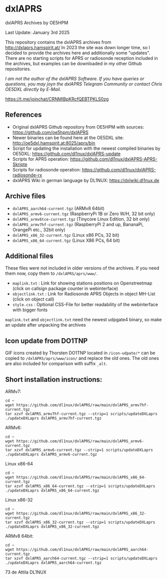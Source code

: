 # dxlAPRS
dxlAPRS Archives by OE5HPM

Last Update: January 3rd 2025

This repository contains the dxlAPRS archives from http://dxlaprs.hamspirit.at/
In 2023 the site was down longer time, so I decided to provide the archives here and additionally some "updates".
There are no starting scripts for APRS or radiosonde reception included in the archives, but examples can be downloaded in my other Github repositories.

*I am not the author of the dxlAPRS Software. If you have queries or questions, you may joyn the dxlAPRS Telegram Community or contact Chris OE5DXL directly by E-Mail.*

https://t.me/joinchat/CRNMIBpKRcfQEBTPKLS0zg

## References

- Original dxlAPRS Github repository from OE5HPM with sources: https://github.com/oe5hpm/dxlAPRS
- Newer binaries can be found here at the OE5DXL site: http://oe5dxl.hamspirit.at:8025/aprs/bin
- Script for updating the installation with the newest compiled binaries by OE5DXL: https://github.com/dl1nux/dxlAPRS-update
- Scripts for APRS operation: https://github.com/dl1nux/dxlAPRS-APRS-Skripte
- Scripts for radiosonde operation: https://github.com/dl1nux/dxlAPRS-radiosonde-rx
- dxlAPRS Wiki in german language by DL1NUX: https://dxlwiki.dl1nux.de

## Archive files
- `dxlAPRS_aarch64-current.tgz` (ARMv8 64bit)
- `dxlAPRS_armv6-current.tgz` (RaspberryPi 1B or Zero W/H, 32 bit only)
- `dxlAPRS_armv6tce-current.tgz` (Tinycore Linux Edition, 32 bit only)
- `dxlAPRS_armv7hf-current.tgz` (RaspberryPi 2 and up, BananaPi, OrangePi etc., 32bit only)
- `dxlAPRS_x86_32-current.tgz` (Linux x86 PCs, 32 bit)
- `dxlAPRS_x86_64-current.tgz` (Linux X86 PCs, 64 bit)

## Additional files
These files were not included in older versions of the archives. If you need them now, copy them to `/dxlAPRS/aprs/www/`.
- `maplink.txt` : Link for showing stations positions on Openstreetmap (click on callsign package counter in webinterface)
- `objectlink.txt` : Link for Radiosonde APRS Objects in object MH-List (click on object call)
- `style.css` : Optional CSS-File for better readability of the webinterface with bigger fonts

`maplink.txt` and `objectlink.txt` need the newest udpgate4 binary, so make an update after unpacking the archives

## Icon update from DO1TNP
GIF icons created by Thorsten DO1TNP located in `/icon-udpate/*` can be copied to `/dxlAPRS/aprs/www/icon/` and replace the old ones. The old ones are also included for comparison with suffix `_alt`.

## Short installation instructions:

ARMv7:
```
cd ~
wget https://github.com/dl1nux/dxlAPRS/raw/main/dxlAPRS_armv7hf-current.tgz
tar xzvf dxlAPRS_armv7hf-current.tgz --strip=1 scripts/updateDXLaprs
./updateDXLaprs dxlAPRS_armv7hf-current.tgz
```

ARMv6:
```
cd ~
wget https://github.com/dl1nux/dxlAPRS/raw/main/dxlAPRS_armv6-current.tgz
tar xzvf dxlAPRS_armv6-current.tgz --strip=1 scripts/updateDXLaprs
./updateDXLaprs dxlAPRS_armv6-current.tgz
```

Linux x86-64
```
cd ~
wget https://github.com/dl1nux/dxlAPRS/raw/main/dxlAPRS_x86_64-current.tgz
tar xzvf dxlAPRS_x86_64-current.tgz --strip=1 scripts/updateDXLaprs
./updateDXLaprs dxlAPRS_x86_64-current.tgz
```

Linux x86-32
```
cd ~
wget https://github.com/dl1nux/dxlAPRS/raw/main/dxlAPRS_x86_32-current.tgz
tar xzvf dxlAPRS_x86_32-current.tgz --strip=1 scripts/updateDXLaprs
./updateDXLaprs dxlAPRS_x86_32-current.tgz
```

ARMv8 64bit:
```
cd ~
wget https://github.com/dl1nux/dxlAPRS/raw/main/dxlAPRS_aarch64-current.tgz
tar xzvf dxlAPRS_aarch64-current.tgz --strip=1 scripts/updateDXLaprs
./updateDXLaprs dxlAPRS_aarch64-current.tgz
```

73 de Attila DL1NUX
